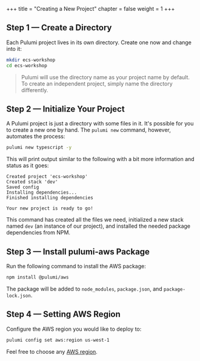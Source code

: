 +++
title = "Creating a New Project"
chapter = false
weight = 1
+++

## Step 1 &mdash; Create a Directory

Each Pulumi project lives in its own directory. Create one now and change into it:

```bash
mkdir ecs-workshop
cd ecs-workshop
```

> Pulumi will use the directory name as your project name by default. To create an independent project, simply name the directory differently.

## Step 2 &mdash; Initialize Your Project

A Pulumi project is just a directory with some files in it. It's possible for you to create a new one by hand. The `pulumi new` command, however, automates the process:

```bash
pulumi new typescript -y
```

This will print output similar to the following with a bit more information and status as it goes:

```
Created project 'ecs-workshop'
Created stack 'dev'
Saved config
Installing dependencies...
Finished installing dependencies

Your new project is ready to go!
```

This command has created all the files we need, initialized a new stack named `dev` (an instance of our project), and installed the needed package dependencies from NPM.

## Step 3 &mdash; Install pulumi-aws Package

Run the following command to install the AWS package:

```bash
npm install @pulumi/aws
```

The package will be added to `node_modules`, `package.json`, and `package-lock.json`.

## Step 4 &mdash; Setting AWS Region

Configure the AWS region you would like to deploy to:

```bash
pulumi config set aws:region us-west-1
```

Feel free to choose any [AWS region](https://docs.aws.amazon.com/AWSEC2/latest/UserGuide/using-regions-availability-zones.html#concepts-available-regions).

